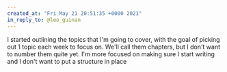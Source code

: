 ```yaml
---
created_at: "Fri May 21 20:51:35 +0000 2021"
in_reply_to: @leo_guinan
---
```


I started outlining the topics that I'm going to cover, with the goal of picking out 1 topic each week to focus on. We'll call them chapters, but I don't want to number them quite yet. I'm more focused on making sure I start writing and I don't want to put a structure in place